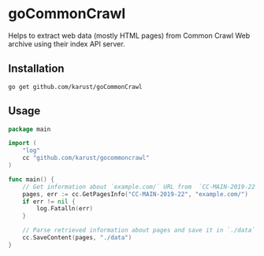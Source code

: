 # goCommonCrawl
Helps to extract web data (mostly HTML pages) from Common Crawl Web archive using their index API server.

## Installation
```
go get github.com/karust/goCommonCrawl
```

## Usage
```go
package main

import (
	"log"
	cc "github.com/karust/gocommoncrawl"
)

func main() {
    // Get information about `example.com/` URL from  `CC-MAIN-2019-22` archive
	pages, err := cc.GetPagesInfo("CC-MAIN-2019-22", "example.com/")
	if err != nil {
		log.Fatalln(err)
	}

    // Parse retrieved information about pages and save it in `./data`
	cc.SaveContent(pages, "./data")
}
```